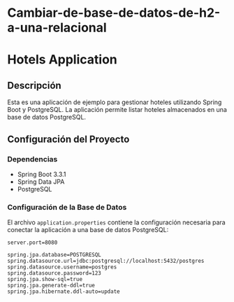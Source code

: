 # Cambiar-de-base-de-datos-de-h2-a-una-relacional

# Hotels Application

## Descripción

Esta es una aplicación de ejemplo para gestionar hoteles utilizando Spring Boot y PostgreSQL. La aplicación permite listar hoteles almacenados en una base de datos PostgreSQL.

## Configuración del Proyecto

### Dependencias

- Spring Boot 3.3.1
- Spring Data JPA
- PostgreSQL

### Configuración de la Base de Datos

El archivo `application.properties` contiene la configuración necesaria para conectar la aplicación a una base de datos PostgreSQL:

```properties
server.port=8080

spring.jpa.database=POSTGRESQL
spring.datasource.url=jdbc:postgresql://localhost:5432/postgres
spring.datasource.username=postgres
spring.datasource.password=123
spring.jpa.show-sql=true
spring.jpa.generate-ddl=true
spring.jpa.hibernate.ddl-auto=update
